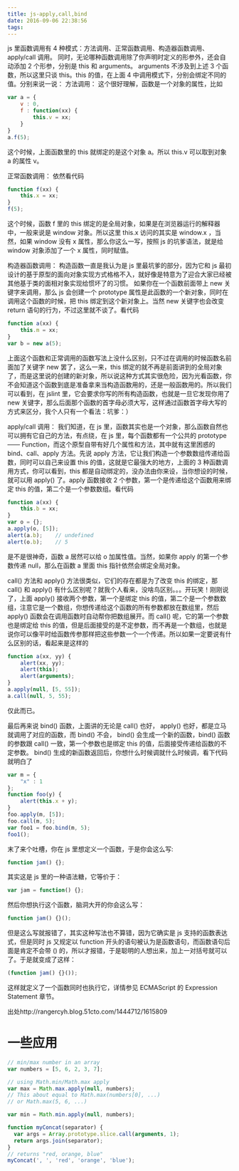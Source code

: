 ```yaml
---
title: js-apply,call,bind
date: 2016-09-06 22:38:56
tags:
---
```


js 里函数调用有 4 种模式：方法调用、正常函数调用、构造器函数调用、apply/call 调用。
同时，无论哪种函数调用除了你声明时定义的形参外，还会自动添加 2 个形参，分别是 this 和 arguments。
arguments 不涉及到上述 3 个函数，所以这里只谈 this。this 的值，在上面 4 中调用模式下，分别会绑定不同的值。分别来说一说：
方法调用：
这个很好理解，函数是一个对象的属性，比如

<!-- more -->

``` js
var a = {    
    v : 0,    
    f : function(xx) {                
        this.v = xx;    
    }
}
a.f(5);
```

这个时候，上面函数里的 this 就绑定的是这个对象 a。所以 this.v 可以取到对象 a 的属性 v。

正常函数调用：
依然看代码

``` js
function f(xx) {        
    this.x = xx;
}
f(5);
```

这个时候，函数 f 里的 this 绑定的是全局对象，如果是在浏览器运行的解释器中，一般来说是 window 对象。所以这里 this.x 访问的其实是 window.x ，当然，如果 window 没有 x 属性，那么你这么一写，按照 js 的坑爹语法，就是给 window 对象添加了一个 x 属性，同时赋值。

构造器函数调用：
构造函数一直是我认为是 js 里最坑爹的部分，因为它和 js 最初设计的基于原型的面向对象实现方式格格不入，就好像是特意为了迎合大家已经被其他基于类的面相对象实现给惯坏了的习惯。
如果你在一个函数前面带上 new 关键字来调用，那么 js 会创建一个 prototype 属性是此函数的一个新对象，同时在调用这个函数的时候，把 this 绑定到这个新对象上。当然 new 关键字也会改变 return 语句的行为，不过这里就不谈了。看代码

``` js
function a(xx) {        
    this.m = xx;
}
var b = new a(5);
```
上面这个函数和正常调用的函数写法上没什么区别，只不过在调用的时候函数名前面加了关键字 new 罢了，这么一来，this 绑定的就不再是前面讲到的全局对象了，而是这里说的创建的新对象，所以说这种方式其实很危险，因为光看函数，你不会知道这个函数到底是准备拿来当构造函数用的，还是一般函数用的。所以我们可以看到，在 jslint 里，它会要求你写的所有构造函数，也就是一旦它发现你用了 new 关键字，那么后面那个函数的首字母必须大写，这样通过函数首字母大写的方式来区分，我个人只有一个看法：坑爹：）

apply/call 调用：
我们知道，在 js 里，函数其实也是一个对象，那么函数自然也可以拥有它自己的方法，有点绕，在 js 里，每个函数都有一个公共的 prototype —— Function，而这个原型自带有好几个属性和方法，其中就有这里困惑的 bind、call、apply 方法。先说 apply 方法，它让我们构造一个参数数组传递给函数，同时可以自己来设置 this 的值，这就是它最强大的地方，上面的 3 种函数调用方式，你可以看到，this 都是自动绑定的，没办法由你来设，当你想设的时候，就可以用 apply() 了。apply 函数接收 2 个参数，第一个是传递给这个函数用来绑定 this 的值，第二个是一个参数数组。看代码

``` js
function a(xx) {        
    this.b = xx;
}
var o = {};
a.apply(o, [5]);
alert(a.b);    // undefined
alert(o.b);    // 5
```

是不是很神奇，函数 a 居然可以给 o 加属性值。当然，如果你 apply 的第一个参数传递 null，那么在函数 a 里面 this 指针依然会绑定全局对象。

call() 方法和 apply() 方法很类似，它们的存在都是为了改变 this 的绑定，那 call() 和 apply() 有什么区别呢？就我个人看来，没啥鸟区别。。。开玩笑！刚刚说了，上面 apply() 接收两个参数，第一个是绑定 this 的值，第二个是一个参数数组，注意它是一个数组，你想传递给这个函数的所有参数都放在数组里，然后 apply() 函数会在调用函数时自动帮你把数组展开。而 call() 呢，它的第一个参数也是绑定给 this 的值，但是后面接受的是不定参数，而不再是一个数组，也就是说你可以像平时给函数传参那样把这些参数一个一个传递。所以如果一定要说有什么区别的话，看起来是这样的

``` js
function a(xx, yy) {    
    alert(xx, yy);    
    alert(this);    
    alert(arguments);
}
a.apply(null, [5, 55]);
a.call(null, 5, 55);
```
仅此而已。

最后再来说 bind() 函数，上面讲的无论是 call() 也好， apply() 也好，都是立马就调用了对应的函数，而 bind() 不会， bind() 会生成一个新的函数，bind() 函数的参数跟 call() 一致，第一个参数也是绑定 this 的值，后面接受传递给函数的不定参数。 bind() 生成的新函数返回后，你想什么时候调就什么时候调，看下代码就明白了

``` js
var m = {   
    "x" : 1
};
function foo(y) {
    alert(this.x + y);
}
foo.apply(m, [5]);
foo.call(m, 5);
var foo1 = foo.bind(m, 5);
foo1();
```
末了来个吐槽，你在 js 里想定义一个函数，于是你会这么写:
``` js
function jam() {};
```
其实这是 js 里的一种语法糖，它等价于：
``` js
var jam = function() {};
```
然后你想执行这个函数，脑洞大开的你会这么写：
``` js
function jam() {}();
```
但是这么写就报错了，其实这种写法也不算错，因为它确实是 js 支持的函数表达式，但是同时 js 又规定以 function 开头的语句被认为是函数语句，而函数语句后面是肯定不会带 () 的，所以才报错，于是聪明的人想出来，加上一对括号就可以了。于是就变成了这样：
``` js
(function jam() {}());
```
这样就定义了一个函数同时也执行它，详情参见 ECMAScript 的 Expression Statement 章节。

出处http://rangercyh.blog.51cto.com/1444712/1615809


# 一些应用
``` js
// min/max number in an array
var numbers = [5, 6, 2, 3, 7];

// using Math.min/Math.max apply
var max = Math.max.apply(null, numbers); 
// This about equal to Math.max(numbers[0], ...)
// or Math.max(5, 6, ...)

var min = Math.min.apply(null, numbers);
```

``` js
function myConcat(separator) {
  var args = Array.prototype.slice.call(arguments, 1);
  return args.join(separator);
}
// returns "red, orange, blue"
myConcat(', ', 'red', 'orange', 'blue');
```
